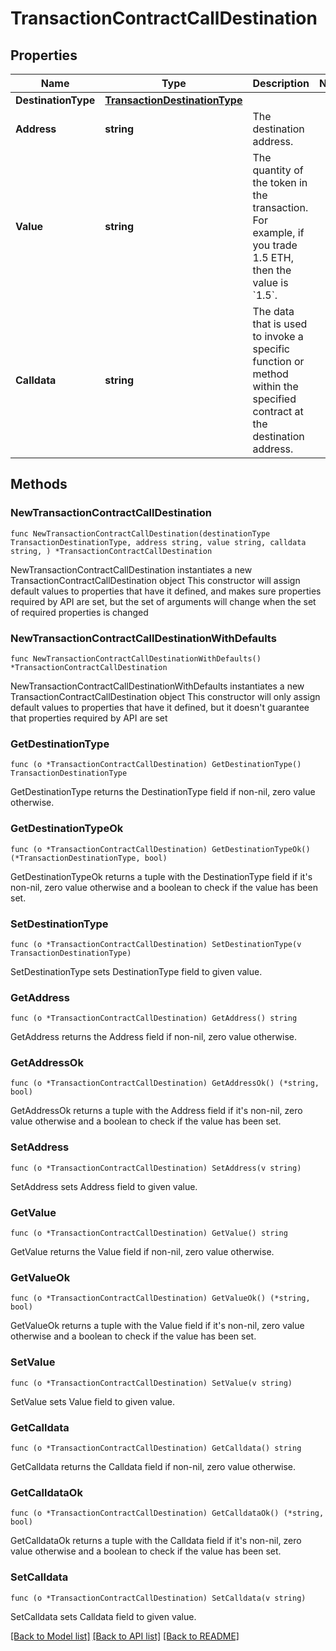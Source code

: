# TransactionContractCallDestination

## Properties

Name | Type | Description | Notes
------------ | ------------- | ------------- | -------------
**DestinationType** | [**TransactionDestinationType**](TransactionDestinationType.md) |  | 
**Address** | **string** | The destination address. | 
**Value** | **string** | The quantity of the token in the transaction. For example, if you trade 1.5 ETH, then the value is &#x60;1.5&#x60;.  | 
**Calldata** | **string** | The data that is used to invoke a specific function or method within the specified contract at the destination address.  | 

## Methods

### NewTransactionContractCallDestination

`func NewTransactionContractCallDestination(destinationType TransactionDestinationType, address string, value string, calldata string, ) *TransactionContractCallDestination`

NewTransactionContractCallDestination instantiates a new TransactionContractCallDestination object
This constructor will assign default values to properties that have it defined,
and makes sure properties required by API are set, but the set of arguments
will change when the set of required properties is changed

### NewTransactionContractCallDestinationWithDefaults

`func NewTransactionContractCallDestinationWithDefaults() *TransactionContractCallDestination`

NewTransactionContractCallDestinationWithDefaults instantiates a new TransactionContractCallDestination object
This constructor will only assign default values to properties that have it defined,
but it doesn't guarantee that properties required by API are set

### GetDestinationType

`func (o *TransactionContractCallDestination) GetDestinationType() TransactionDestinationType`

GetDestinationType returns the DestinationType field if non-nil, zero value otherwise.

### GetDestinationTypeOk

`func (o *TransactionContractCallDestination) GetDestinationTypeOk() (*TransactionDestinationType, bool)`

GetDestinationTypeOk returns a tuple with the DestinationType field if it's non-nil, zero value otherwise
and a boolean to check if the value has been set.

### SetDestinationType

`func (o *TransactionContractCallDestination) SetDestinationType(v TransactionDestinationType)`

SetDestinationType sets DestinationType field to given value.


### GetAddress

`func (o *TransactionContractCallDestination) GetAddress() string`

GetAddress returns the Address field if non-nil, zero value otherwise.

### GetAddressOk

`func (o *TransactionContractCallDestination) GetAddressOk() (*string, bool)`

GetAddressOk returns a tuple with the Address field if it's non-nil, zero value otherwise
and a boolean to check if the value has been set.

### SetAddress

`func (o *TransactionContractCallDestination) SetAddress(v string)`

SetAddress sets Address field to given value.


### GetValue

`func (o *TransactionContractCallDestination) GetValue() string`

GetValue returns the Value field if non-nil, zero value otherwise.

### GetValueOk

`func (o *TransactionContractCallDestination) GetValueOk() (*string, bool)`

GetValueOk returns a tuple with the Value field if it's non-nil, zero value otherwise
and a boolean to check if the value has been set.

### SetValue

`func (o *TransactionContractCallDestination) SetValue(v string)`

SetValue sets Value field to given value.


### GetCalldata

`func (o *TransactionContractCallDestination) GetCalldata() string`

GetCalldata returns the Calldata field if non-nil, zero value otherwise.

### GetCalldataOk

`func (o *TransactionContractCallDestination) GetCalldataOk() (*string, bool)`

GetCalldataOk returns a tuple with the Calldata field if it's non-nil, zero value otherwise
and a boolean to check if the value has been set.

### SetCalldata

`func (o *TransactionContractCallDestination) SetCalldata(v string)`

SetCalldata sets Calldata field to given value.



[[Back to Model list]](../README.md#documentation-for-models) [[Back to API list]](../README.md#documentation-for-api-endpoints) [[Back to README]](../README.md)


